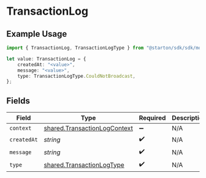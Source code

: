 # TransactionLog

## Example Usage

```typescript
import { TransactionLog, TransactionLogType } from "@starton/sdk/sdk/models/shared";

let value: TransactionLog = {
    createdAt: "<value>",
    message: "<value>",
    type: TransactionLogType.CouldNotBroadcast,
};
```

## Fields

| Field                                                                               | Type                                                                                | Required                                                                            | Description                                                                         |
| ----------------------------------------------------------------------------------- | ----------------------------------------------------------------------------------- | ----------------------------------------------------------------------------------- | ----------------------------------------------------------------------------------- |
| `context`                                                                           | [shared.TransactionLogContext](../../../sdk/models/shared/transactionlogcontext.md) | :heavy_minus_sign:                                                                  | N/A                                                                                 |
| `createdAt`                                                                         | *string*                                                                            | :heavy_check_mark:                                                                  | N/A                                                                                 |
| `message`                                                                           | *string*                                                                            | :heavy_check_mark:                                                                  | N/A                                                                                 |
| `type`                                                                              | [shared.TransactionLogType](../../../sdk/models/shared/transactionlogtype.md)       | :heavy_check_mark:                                                                  | N/A                                                                                 |